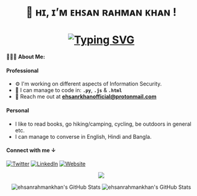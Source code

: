 <h1 align="center"> 👋 ʜɪ, ɪ’ᴍ ᴇʜꜱᴀɴ ʀᴀʜᴍᴀɴ ᴋʜᴀɴ ! </h1>

<h1 align="center"> <a href="https://git.io/typing-svg"><img src="https://readme-typing-svg.demolab.com?font=Chakra+Petch&duration=2000&pause=1000&color=00FF00&random=false&width=257&lines=I'm+a+Cybersecurity+Student%2C;Bug+Bounty+Hunter%2C;Junior+Web+Developer%2C;and+Active+Learner...+%3C%2F%3E" alt="Typing SVG" /></a> </h1>

👨🏻‍💻 **About Me:**
#### Professional

- ⚙️ I'm working on different aspects of Information Security.
- 🚀 I can manage to code in: **`.py`**, **`.js`** & **`.html`**
- 💬 Reach me out at **[ehsanrkhanofficial@protonmail.com](mailto:ehsanrkhanofficial@protonmail.com)**

#### Personal

- I like to read books, go hiking/camping, cycling, be outdoors in general etc.
- I can manage to converse in English, Hindi and Bangla.

#### Connect with me ↓
[![Twitter](https://img.shields.io/badge/-TWITTER-0077B5?style=for-the-badge&logo=twitter&logoColor=white)](https://twitter.com/ehsan_r_khan)
[![LinkedIn](https://img.shields.io/badge/-LINKEDIN-0077B5?style=for-the-badge&logo=linkedin&logoColor=white)](https://www.linkedin.com/in/ehsan-rahman-khan/)
[![Website](https://img.shields.io/badge/-WEBSITE-0077B5?style=for-the-badge&logo=jekyll&logoColor=white)](#)

<div align="center">


![](https://komarev.com/ghpvc/?username=ehsanrahmankhan&color=blueviolet&label=Profile+Views)

<img src="https://github-readme-stats.vercel.app/api?username=ehsanrahmankhan&theme=buefy&show_icons=true&hide_border=false&count_private=false" img align="center" alt="ehsanrahmankhan's GitHub Stats" />
<img src="https://github-readme-stats.vercel.app/api/top-langs/?username=ehsanrahmankhan&theme=buefy&show_icons=true&hide_border=false&layout=compact" img align="center" alt="ehsanrahmankhan's GitHub Stats" />
